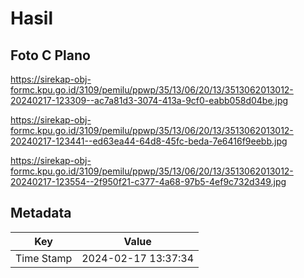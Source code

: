 # Hasil

## Foto C Plano

https://sirekap-obj-formc.kpu.go.id/3109/pemilu/ppwp/35/13/06/20/13/3513062013012-20240217-123309--ac7a81d3-3074-413a-9cf0-eabb058d04be.jpg

https://sirekap-obj-formc.kpu.go.id/3109/pemilu/ppwp/35/13/06/20/13/3513062013012-20240217-123441--ed63ea44-64d8-45fc-beda-7e6416f9eebb.jpg

https://sirekap-obj-formc.kpu.go.id/3109/pemilu/ppwp/35/13/06/20/13/3513062013012-20240217-123554--2f950f21-c377-4a68-97b5-4ef9c732d349.jpg


## Metadata

| Key        | Value               |
| ---------- | ------------------- |
| Time Stamp | 2024-02-17 13:37:34 |



